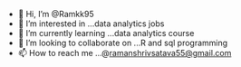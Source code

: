 - 👋 Hi, I’m @Ramkk95
- 👀 I’m interested in ...data analytics jobs
- 🌱 I’m currently learning ...data analytics course
- 💞️ I’m looking to collaborate on ...R and sql programming
- 📫 How to reach me ...@ramanshrivsatava55@gmail.com

<!---
Ramkk95/Ramkk95 is a ✨ special ✨ repository because its `README.md` (this file) appears on your GitHub profile.
You can click the Preview link to take a look at your changes.
--->
